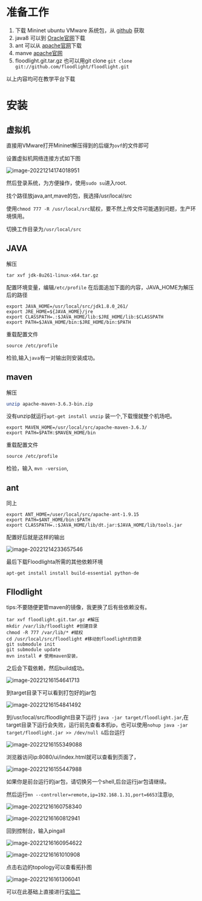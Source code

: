 # 准备工作

1. 下载 Mininet ubuntu VMware 系统包，从 [github](https://github.com/mininet/mininet/releases) 获取
2. java8 可以到 [Oracle官网](https://www.oracle.com/java/technologies/javase/javase-jdk8-downloads.html )下载
3. ant 可以从 [apache官网](http://ant.apache.org/bindownload.c)下载
4. manve [apache官网](https://maven.apache.org/download.cgi)
5. floodlight.git.tar.gz 也可以用git clone `git clone git://github.com/floodlight/floodlight.git`

以上内容均可在教学平台下载

# 安装

## 虚拟机

直接用VMware打开Mininet解压得到的后缀为`ovf`的文件即可

设置虚拟机网络连接方式如下图

![image-20221214174018951](./assets/image-20221214174018951.png)

然后登录系统，为方便操作，使用`sudo su`进入root.

找个路径放java,ant,mave的包，我选择/usr/local/src

使用`chmod 777 -R /usr/local/src`赋权，要不然上传文件可能遇到问题，生产环境慎用。

切换工作目录为`/usr/local/src`

## JAVA

解压

```shell
tar xvf jdk-8u261-linux-x64.tar.gz
```

配置环境变量，编辑`/etc/profile` 在后面追加下面的内容，JAVA_HOME为解压后的路径

```shell
export JAVA_HOME=/usr/local/src/jdk1.8.0_261/
export JRE_HOME=${JAVA_HOME}/jre
export CLASSPATH=.:$JAVA_HOME/lib:$JRE_HOME/lib:$CLASSPATH
export PATH=$JAVA_HOME/bin:$JRE_HOME/bin:$PATH
```

重载配置文件

```shell
source /etc/profile
```

检验,输入`java`有一对输出则安装成功。

## maven

解压

```sh
unzip apache-maven-3.6.3-bin.zip
```

没有unzip就运行`apt-get install unzip` 装一个,下载慢就整个机场吧。



```
export MAVEN_HOME=/usr/local/src/apache-maven-3.6.3/
export PATH=$PATH:$MAVEN_HOME/bin
```

重载配置文件

```shell，
source /etc/profile
```

检验，输入 `mvn -version`,

## ant

同上

```shell
export ANT_HOME=/user/local/src/apache-ant-1.9.15
export PATH=$ANT_HOME/bin:$PATH
export CLASSPATH=.:$JAVA_HOME/lib/dt.jar:$JAVA_HOME/lib/tools.jar
```

配置好后就是这样的输出

![image-20221214233657546](./assets/image-20221214233657546.png)

最后下载Floodlighta所需的其他依赖环境

```shell
apt-get install install build-essential python-de
```

## Fllodlight

tips:不要随便更管maven的镜像，我更换了后有些依赖没有。

```shell
tar xvf floodlight.git.tar.gz #解压
mkdir /var/lib/floodlight #创建目录
chmod -R 777 /var/lib/* #赋权
cd /usr/local/src/floodlight #移动到floodlight的目录
git submodule init
git submodule update
mvn install # 使用maven安装，
```

之后会下载依赖，然后build成功。

![image-20221216154641713](./assets/image-20221216154641713.png)

到target目录下可以看到打包好的jar包

![image-20221216154841492](./assets/image-20221216154841492.png)

到/usr/local/src/floodlight目录下运行 `java -jar target/floodlight.jar`,在target目录下运行会失败，运行前先查看本机ip，也可以使用`nohup java -jar target/floodlight.jar >> /dev/null &`后台运行

![image-20221216155349088](./assets/image-20221216155349088.png)

浏览器访问ip:8080/ui/index.html就可以查看到页面了，

![image-20221216155447988](./assets/image-20221216155447988.png)

如果你是前台运行的jar包，请切换另一个shell,后台运行jar包请继续。

然后运行`mn --controller=remote,ip=192.168.1.31,port=6653`注意ip,

![image-20221216160758340](./assets/image-20221216160758340.png)

![image-20221216160812941](./assets/image-20221216160812941.png)

回到控制台，输入pingall

![image-20221216160954622](./assets/image-20221216160954622.png)

![image-20221216161010908](./assets/image-20221216161010908.png)

点击右边的topology可以查看拓扑图

![image-20221216161306041](./assets/image-20221216161306041.png)

可以在此基础上直接进行[实验二](../实验二/index.md) 
